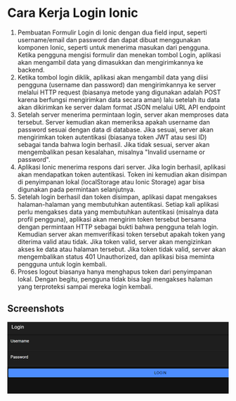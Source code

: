 
# Cara Kerja Login Ionic
1. Pembuatan Formulir Login di Ionic dengan dua field input, seperti username/email dan password dan dapat dibuat menggunakan komponen Ionic, seperti <ion-input> untuk menerima masukan dari pengguna. Ketika pengguna mengisi formulir dan menekan tombol Login, aplikasi akan mengambil data yang dimasukkan dan mengirimkannya ke backend.
2. Ketika tombol login diklik, aplikasi akan mengambil data yang diisi pengguna (username dan password) dan mengirimkannya ke server melalui HTTP request (biasanya metode yang digunakan adalah POST karena berfungsi mengirimkan data secara aman) lalu setelah itu data akan dikirimkan ke server dalam format JSON melalui URL API endpoint
3. Setelah server menerima permintaan login, server akan memproses data tersebut. Server kemudian akan memeriksa apakah username dan password sesuai dengan data di database. Jika sesuai, server akan mengirimkan token autentikasi (biasanya token JWT atau sesi ID) sebagai tanda bahwa login berhasil. Jika tidak sesuai, server akan mengembalikan pesan kesalahan, misalnya "Invalid username or password".
4. Aplikasi Ionic menerima respons dari server. Jika login berhasil, aplikasi akan mendapatkan token autentikasi. Token ini kemudian akan disimpan di penyimpanan lokal (localStorage atau Ionic Storage) agar bisa digunakan pada permintaan selanjutnya.
5. Setelah login berhasil dan token disimpan, aplikasi dapat mengakses halaman-halaman yang membutuhkan autentikasi. Setiap kali aplikasi perlu mengakses data yang membutuhkan autentikasi (misalnya data profil pengguna), aplikasi akan mengirim token tersebut bersama dengan permintaan HTTP sebagai bukti bahwa pengguna telah login. Kemudian server akan memverifikasi token tersebut apakah token yang diterima valid atau tidak. Jika token valid, server akan mengizinkan akses ke data atau halaman tersebut. Jika token tidak valid, server akan mengembalikan status 401 Unauthorized, dan aplikasi bisa meminta pengguna untuk login kembali.
6. Proses logout biasanya hanya menghapus token dari penyimpanan lokal. Dengan begitu, pengguna tidak bisa lagi mengakses halaman yang terproteksi sampai mereka login kembali.
## Screenshots
![App Screenshot](https://github.com/balfirr/pert_8/blob/7174a8dc29bdbcfcb8fc7a600df77a09847dd0ce/Screenshot%202024-11-05%20112441.png)
